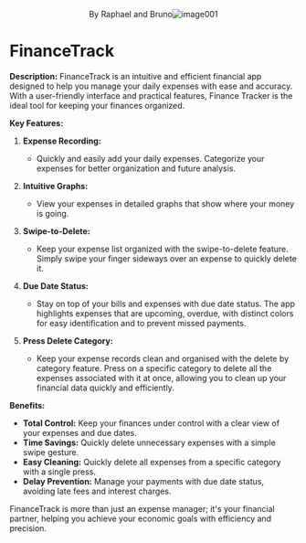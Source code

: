 <div align="center">



By Raphael and Bruno![image001](https://github.com/BrunoHPBarbosa/FinanceTrack/assets/141725324/58b9bbed-7fd6-44ec-a46e-c3e27468c77a)


</div>


# FinanceTrack

**Description:**
  FinanceTrack is an intuitive and efficient financial app designed to help you manage your daily expenses with ease and accuracy. With a user-friendly interface and practical features, Finance Tracker is the ideal tool for keeping your finances organized.

**Key Features:**

1. **Expense Recording:**
   - Quickly and easily add your daily expenses. Categorize your expenses for better organization and future analysis.

2. **Intuitive Graphs:**
   - View your expenses in detailed graphs that show where your money is going.

3. **Swipe-to-Delete:**
   - Keep your expense list organized with the swipe-to-delete feature. Simply swipe your finger sideways over an expense to quickly delete it.

4. **Due Date Status:**
   - Stay on top of your bills and expenses with due date status. The app highlights expenses that are upcoming, overdue, with distinct colors for easy identification and to prevent missed payments.

5. **Press Delete Category:**
   - Keep your expense records clean and organised with the delete by category feature. Press on a specific category to delete all the expenses associated with it at once, allowing you to clean up your financial data quickly and efficiently.

**Benefits:**
- **Total Control:** Keep your finances under control with a clear view of your expenses and due dates.
- **Time Savings:** Quickly delete unnecessary expenses with a simple swipe gesture.
- **Easy Cleaning:** Quickly delete all expenses from a specific category with a single press.
- **Delay Prevention:** Manage your payments with due date status, avoiding late fees and interest charges.

FinanceTrack is more than just an expense manager; it's your financial partner, helping you achieve your economic goals with efficiency and precision.
